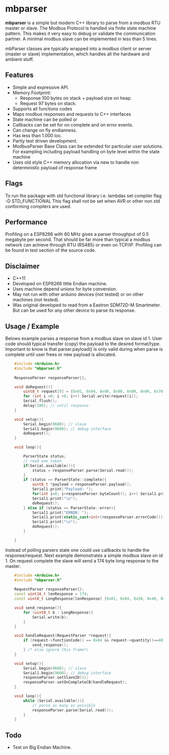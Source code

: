 # mbparser
**mbparser** is a simple but modern C++ library to parse from a modbus RTU master or slave.
The Modbus Protocol is handled via finite state machine pattern. This makes it very easy to debug or validate the communication partner. 
A minimal modbus slave can be implemented in less than 5 lines. 

mbParser classes are typically wrapped into a modbus client or server (master or slave) implementation, which handles all the hardware and ambient stuff. 

## Features
* Simple and expressive API.
* Memory Footprint:
  *  Response 100 bytes on stack + payload size on heap.
  * Request 97 bytes on stack.
* Supports all functions codes
* Maps modbus responses and requests to C++ interfaces
* State machine can be polled or
* Callbacks can be set for on complete and on error events.
* Can change on fly endianness.
* Has less than 1.000 loc.
* Partly test driven development.
* ModbusParser Base Class can be extended for particular user solutions. For exampling including payload handling on byte level within the state machine
* Uses old style C++ memory allocation via new to handle non deterministic payload of response frame

## Flags
To run the package with std functional library i.e. lambdas set compiler flag -D STD_FUNCTIONAL
This flag shall not be set when AVR or other non std conforming compilers are used.

## Performance
Profiling on a ESP8266 with 60 MHz gives a parser throughput of 0.5 megabyte per second. That should be far more than typical a modbus network can achieve through RTU (RS485) or even on TCP/IP.
Profiling can be found in test section of the source code. 

## Disclaimer
* C++11 
* Developed on ESP8266 little Endian machine. 
* Uses machine depend unions for byte conversion. 
* May not run with other arduino devices (not tested) or on other machines (not tested).
* Was original developed to read from a Eastron SDM72D-M Smartmeter. But can be used for any other device to parse its response.

## Usage / Example
Belows example parses a response from a modbus slave on slave id 1.
User code should typical transfer (copy) the payload to the desired format/type.
Important to know is that parser.payload() is only valid during when parse is complete until user frees 
or new payload is allocated. 
```C++
    #include <Arduino.h>
    #include "mbparser.h"
    
    ResponseParser responseParser{};

    void doRequest(){
        uint8_t request[8] = {0x01, 0x04, 0x00, 0x00, 0x00, 0x06, 0x70, 0x08};
        for (int i =0; i <8; i++) Serial.write(request[i]);
        Serial.flush();
        delay(100); // until response
    }

    void setup(){
        Serial.begin(9600); // slave
        Serial1.begin(9600); // debug interface
        doRequest();
    }

    void loop(){

        ParserState status;
        // read one token
        if(Serial.available()){
            status = responseParser.parse(Serial.read());
        }
        if (status == ParserState::complete){
            uint8_t *payload = responseParser.payload();
            Serial1.print("Payload: ");
            for(int i=0; i<responseParser.byteCount(); i++) Serial1.print(payload[i], HEX);
            Serial1.print("\n");
            doRequest();
        } else if (status == ParserState::error){
            Serial1.print("ERROR: ");
            Serial1.print(static_cast<int>(responseParser.errorCode()));
            Serial1.print("\n");
            doRequest();
        }

    }

```

Instead of polling parsers state one could use callbacks to handle the response/request.
Next example demonstrates a simple modbus slave on id 1. On request complete the slave will send a 174 byte long response to the master. 

```C++
    #include <Arduino.h>
    #include "mbparser.h"
    
    RequestParser responseParser{};
    const uint16_t lenResponse = 174;
    const uint8_t LongResponse[lenResponse] {0x01, 0x04, 0x50, 0x40, 0x6A, 0x9F, 0xBE, 0x40, 0xF5, 0x4F, 0xDF, 0x41, 0x3A, 0xA7, 0xF0, 0x41, 0x7A, 0xA7, 0xF0, 0x41, 0x9D, 0x53, 0xF8, 0x41, 0xBD, 0x53, 0xF8, 0x41, 0xDD, 0x53, 0xF8, 0x41, 0xFD, 0x53, 0xF8, 0x42, 0x0E, 0xA9, 0xFC, 0x42, 0x1E, 0xA9, 0xFC, 0x42, 0x2E, 0xA9, 0xFC, 0x42, 0x3E, 0xA9, 0xFC, 0x42, 0x4E, 0xA9, 0xFC, 0x42, 0x5E, 0xA9, 0xFC, 0x42, 0x6E, 0xA9, 0xFC, 0x42, 0x7E, 0xA9, 0xFC, 0x42, 0x87, 0x54, 0xFE, 0x42, 0x8F, 0x54, 0xFE, 0x42, 0x97, 0x54, 0xFE, 0x42, 0x9F, 0x54, 0xFE, 0x11, 0x94, 0x01, 0x04, 0x54, 0x40, 0x6A, 0x9F, 0xBE, 0x40, 0xF5, 0x4F, 0xDF, 0x41, 0x3A, 0xA7, 0xF0, 0x41, 0x7A, 0xA7, 0xF0, 0x41, 0x9D, 0x53, 0xF8, 0x41, 0xBD, 0x53, 0xF8, 0x41, 0xDD, 0x53, 0xF8, 0x41, 0xFD, 0x53, 0xF8, 0x42, 0x0E, 0xA9, 0xFC, 0x42, 0x1E, 0xA9, 0xFC, 0x42, 0x2E, 0xA9, 0xFC, 0x42, 0x3E, 0xA9, 0xFC, 0x42, 0x4E, 0xA9, 0xFC, 0x42, 0x5E, 0xA9, 0xFC, 0x42, 0x6E, 0xA9, 0xFC, 0x42, 0x7E, 0xA9, 0xFC, 0x42, 0x87, 0x54, 0xFE, 0x42, 0x8F, 0x54, 0xFE, 0x42, 0x97, 0x54, 0xFE, 0x42, 0x9F, 0x54, 0xFE, 0x42, 0xA7, 0x54, 0xFE, 0x0A, 0xE9};

    void send_response(){
        for (uint8_t b : LongResponse){
            Serial.write(b);
        }
    }

    void handleRequest(RequestParser *request){
        if (request->functionCode() == 0x04 && request->quantity()==40){
            send_response();
        } /* else ignore this frame*/
    }

    void setup(){
        Serial.begin(9600); // slave
        Serial1.begin(9600); // debug interface
        responseParser.setSlaveID(1);
        responseParser.setOnCompleteCB(handleRequest);
    }

    void loop(){
        while (Serial.available()){
            // parse as many as possible
            responseParser.parse(Serial.read());
        }
    }
```

## Todo
* Test on Big Endian Machine.